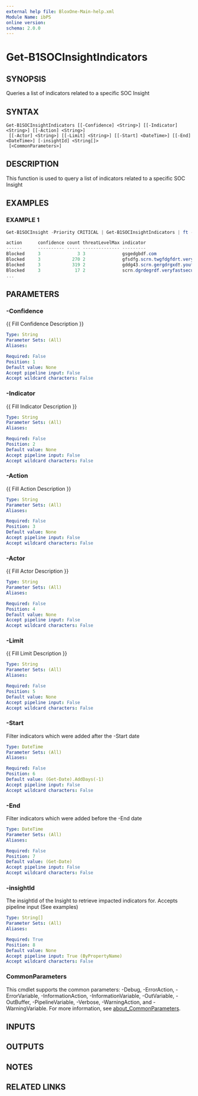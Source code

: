 ```yaml
---
external help file: BloxOne-Main-help.xml
Module Name: ibPS
online version:
schema: 2.0.0
---
```


# Get-B1SOCInsightIndicators

## SYNOPSIS
Queries a list of indicators related to a specific SOC Insight

## SYNTAX

```
Get-B1SOCInsightIndicators [[-Confidence] <String>] [[-Indicator] <String>] [[-Action] <String>]
 [[-Actor] <String>] [[-Limit] <String>] [[-Start] <DateTime>] [[-End] <DateTime>] [-insightId] <String[]>
 [<CommonParameters>]
```

## DESCRIPTION
This function is used to query a list of indicators related to a specific SOC Insight

## EXAMPLES

### EXAMPLE 1
```powershell
Get-B1SOCInsight -Priority CRITICAL | Get-B1SOCInsightIndicators | ft -AutoSize

action      confidence count threatLevelMax indicator                                    timeMax              timeMin
------      ---------- ----- -------------- ---------                                    -------              -------
Blocked     3              3 3              gsgedgbdf.com                     3/26/2024 8:00:00AM  3/26/2024 8:00:00AM
Blocked     3            270 2              gfsdfg.scrn.twgfdgfdrt.veryfastsecureweb.com 3/26/2024 1:00:00PM  3/26/2024 1:00:00PM
Blocked     3            319 2              gddg43.scrn.gergdrgxd†.youfastsecureweb.com  3/26/2024 1:00:00PM  3/26/2024 1:00:00PM
Blocked     3             17 2              scrn.dgrdegrdf.veryfastsecureweb.com         3/26/2024 1:00:00PM  3/26/2024 1:00:00PM
...
```

## PARAMETERS

### -Confidence
{{ Fill Confidence Description }}

```yaml
Type: String
Parameter Sets: (All)
Aliases:

Required: False
Position: 1
Default value: None
Accept pipeline input: False
Accept wildcard characters: False
```

### -Indicator
{{ Fill Indicator Description }}

```yaml
Type: String
Parameter Sets: (All)
Aliases:

Required: False
Position: 2
Default value: None
Accept pipeline input: False
Accept wildcard characters: False
```

### -Action
{{ Fill Action Description }}

```yaml
Type: String
Parameter Sets: (All)
Aliases:

Required: False
Position: 3
Default value: None
Accept pipeline input: False
Accept wildcard characters: False
```

### -Actor
{{ Fill Actor Description }}

```yaml
Type: String
Parameter Sets: (All)
Aliases:

Required: False
Position: 4
Default value: None
Accept pipeline input: False
Accept wildcard characters: False
```

### -Limit
{{ Fill Limit Description }}

```yaml
Type: String
Parameter Sets: (All)
Aliases:

Required: False
Position: 5
Default value: None
Accept pipeline input: False
Accept wildcard characters: False
```

### -Start
Filter indicators which were added after the -Start date

```yaml
Type: DateTime
Parameter Sets: (All)
Aliases:

Required: False
Position: 6
Default value: (Get-Date).AddDays(-1)
Accept pipeline input: False
Accept wildcard characters: False
```

### -End
Filter indicators which were added before the -End date

```yaml
Type: DateTime
Parameter Sets: (All)
Aliases:

Required: False
Position: 7
Default value: (Get-Date)
Accept pipeline input: False
Accept wildcard characters: False
```

### -insightId
The insightId of the Insight to retrieve impacted indicators for. 
Accepts pipeline input (See examples)

```yaml
Type: String[]
Parameter Sets: (All)
Aliases:

Required: True
Position: 8
Default value: None
Accept pipeline input: True (ByPropertyName)
Accept wildcard characters: False
```

### CommonParameters
This cmdlet supports the common parameters: -Debug, -ErrorAction, -ErrorVariable, -InformationAction, -InformationVariable, -OutVariable, -OutBuffer, -PipelineVariable, -Verbose, -WarningAction, and -WarningVariable. For more information, see [about_CommonParameters](http://go.microsoft.com/fwlink/?LinkID=113216).

## INPUTS

## OUTPUTS

## NOTES

## RELATED LINKS
